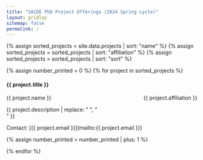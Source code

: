 ```yaml
---
title: "SAIDE PhD Project Offerings (2024 Spring cycle)"
layout: gridlay
sitemap: false
permalink: /
--- 
```


{% assign sorted_projects = site.data.projects | sort: "name" %}
{% assign sorted_projects = sorted_projects | sort: "affiliation" %}
{% assign sorted_projects = sorted_projects | sort: "sort" %}

{% assign number_printed = 0 %}
{% for project in sorted_projects %}

<div class="row nb">
<h4>{{ project.title }}</h4>
<p>{{ project.name }} <span style="float:right;"> {{ project.affiliation }} </span></p>
<p>{{ project.description | replace: "  ", "<br/>" }}</p>
<p>Contact: [{{ project.email }}](mailto:{{ project.email }})</p>
</div>

{% assign number_printed = number_printed | plus: 1 %}

{% endfor %}